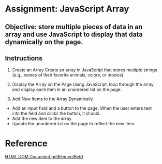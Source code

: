 # Assignment: JavaScript Array
## Objective: store multiple pieces of data in an array and use JavaScript to display that data dynamically on the page.

## Instructions
1. Create an Array
Create an array in JavaScript that stores multiple strings (e.g., names of their favorite animals, colors, or movies).

2. Display the Array on the Page
Using JavaScript, loop through the array and display each item in an unordered list on the page.

3. Add New Items to the Array Dynamically
- Add an input field and a button to the page. When the user enters text into the field and clicks the button, it should:
- Add the new item to the array.
- Update the unordered list on the page to reflect the new item.

# Reference
[HTML DOM Document getElementById](https://www.w3schools.com/jsref/met_document_getelementbyid.asp)

